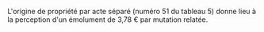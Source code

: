 L'origine de propriété par acte séparé (numéro 51 du tableau 5) donne lieu à la perception d'un émolument de 3,78 € par mutation relatée.
